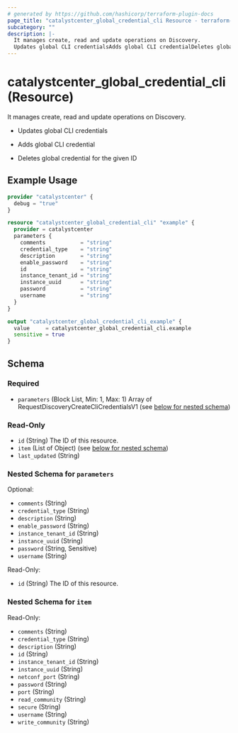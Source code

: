 ```yaml
---
# generated by https://github.com/hashicorp/terraform-plugin-docs
page_title: "catalystcenter_global_credential_cli Resource - terraform-provider-catalystcenter"
subcategory: ""
description: |-
  It manages create, read and update operations on Discovery.
  Updates global CLI credentialsAdds global CLI credentialDeletes global credential for the given ID
---
```


# catalystcenter_global_credential_cli (Resource)

It manages create, read and update operations on Discovery.

- Updates global CLI credentials

- Adds global CLI credential

- Deletes global credential for the given ID

## Example Usage

```terraform
provider "catalystcenter" {
  debug = "true"
}

resource "catalystcenter_global_credential_cli" "example" {
  provider = catalystcenter
  parameters {
    comments           = "string"
    credential_type    = "string"
    description        = "string"
    enable_password    = "string"
    id                 = "string"
    instance_tenant_id = "string"
    instance_uuid      = "string"
    password           = "string"
    username           = "string"
  }
}

output "catalystcenter_global_credential_cli_example" {
  value     = catalystcenter_global_credential_cli.example
  sensitive = true
}
```

<!-- schema generated by tfplugindocs -->
## Schema

### Required

- `parameters` (Block List, Min: 1, Max: 1) Array of RequestDiscoveryCreateCliCredentialsV1 (see [below for nested schema](#nestedblock--parameters))

### Read-Only

- `id` (String) The ID of this resource.
- `item` (List of Object) (see [below for nested schema](#nestedatt--item))
- `last_updated` (String)

<a id="nestedblock--parameters"></a>
### Nested Schema for `parameters`

Optional:

- `comments` (String)
- `credential_type` (String)
- `description` (String)
- `enable_password` (String)
- `instance_tenant_id` (String)
- `instance_uuid` (String)
- `password` (String, Sensitive)
- `username` (String)

Read-Only:

- `id` (String) The ID of this resource.


<a id="nestedatt--item"></a>
### Nested Schema for `item`

Read-Only:

- `comments` (String)
- `credential_type` (String)
- `description` (String)
- `id` (String)
- `instance_tenant_id` (String)
- `instance_uuid` (String)
- `netconf_port` (String)
- `password` (String)
- `port` (String)
- `read_community` (String)
- `secure` (String)
- `username` (String)
- `write_community` (String)
